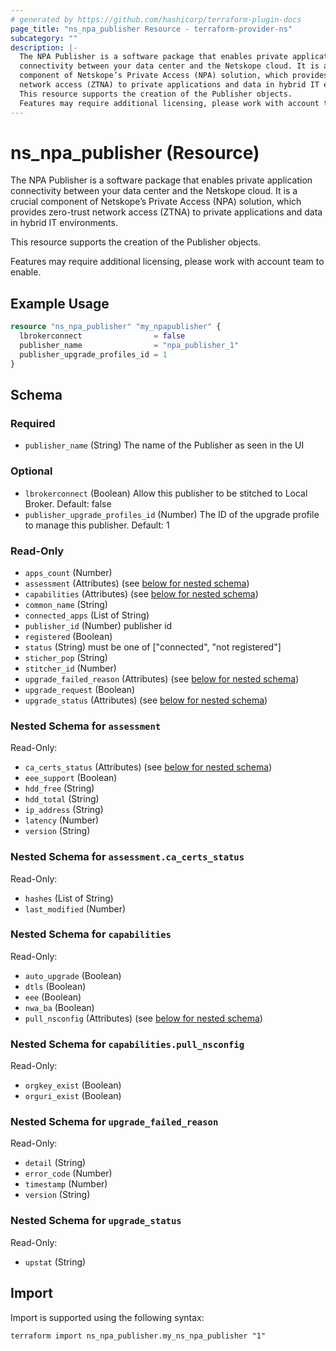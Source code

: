 ```yaml
---
# generated by https://github.com/hashicorp/terraform-plugin-docs
page_title: "ns_npa_publisher Resource - terraform-provider-ns"
subcategory: ""
description: |-
  The NPA Publisher is a software package that enables private application
  connectivity between your data center and the Netskope cloud. It is a crucial
  component of Netskope’s Private Access (NPA) solution, which provides zero-trust
  network access (ZTNA) to private applications and data in hybrid IT environments.
  This resource supports the creation of the Publisher objects.
  Features may require additional licensing, please work with account team to enable.
---
```


# ns_npa_publisher (Resource)

The NPA Publisher is a software package that enables private application
connectivity between your data center and the Netskope cloud. It is a crucial 
component of Netskope’s Private Access (NPA) solution, which provides zero-trust 
network access (ZTNA) to private applications and data in hybrid IT environments.

This resource supports the creation of the Publisher objects.

Features may require additional licensing, please work with account team to enable.

## Example Usage

```terraform
resource "ns_npa_publisher" "my_npapublisher" {
  lbrokerconnect                = false
  publisher_name                = "npa_publisher_1"
  publisher_upgrade_profiles_id = 1
}
```

<!-- schema generated by tfplugindocs -->
## Schema

### Required

- `publisher_name` (String) The name of the Publisher as seen in the UI

### Optional

- `lbrokerconnect` (Boolean) Allow this publisher to be stitched to Local Broker. Default: false
- `publisher_upgrade_profiles_id` (Number) The ID of the upgrade profile to manage this publisher. Default: 1

### Read-Only

- `apps_count` (Number)
- `assessment` (Attributes) (see [below for nested schema](#nestedatt--assessment))
- `capabilities` (Attributes) (see [below for nested schema](#nestedatt--capabilities))
- `common_name` (String)
- `connected_apps` (List of String)
- `publisher_id` (Number) publisher id
- `registered` (Boolean)
- `status` (String) must be one of ["connected", "not registered"]
- `sticher_pop` (String)
- `stitcher_id` (Number)
- `upgrade_failed_reason` (Attributes) (see [below for nested schema](#nestedatt--upgrade_failed_reason))
- `upgrade_request` (Boolean)
- `upgrade_status` (Attributes) (see [below for nested schema](#nestedatt--upgrade_status))

<a id="nestedatt--assessment"></a>
### Nested Schema for `assessment`

Read-Only:

- `ca_certs_status` (Attributes) (see [below for nested schema](#nestedatt--assessment--ca_certs_status))
- `eee_support` (Boolean)
- `hdd_free` (String)
- `hdd_total` (String)
- `ip_address` (String)
- `latency` (Number)
- `version` (String)

<a id="nestedatt--assessment--ca_certs_status"></a>
### Nested Schema for `assessment.ca_certs_status`

Read-Only:

- `hashes` (List of String)
- `last_modified` (Number)



<a id="nestedatt--capabilities"></a>
### Nested Schema for `capabilities`

Read-Only:

- `auto_upgrade` (Boolean)
- `dtls` (Boolean)
- `eee` (Boolean)
- `nwa_ba` (Boolean)
- `pull_nsconfig` (Attributes) (see [below for nested schema](#nestedatt--capabilities--pull_nsconfig))

<a id="nestedatt--capabilities--pull_nsconfig"></a>
### Nested Schema for `capabilities.pull_nsconfig`

Read-Only:

- `orgkey_exist` (Boolean)
- `orguri_exist` (Boolean)



<a id="nestedatt--upgrade_failed_reason"></a>
### Nested Schema for `upgrade_failed_reason`

Read-Only:

- `detail` (String)
- `error_code` (Number)
- `timestamp` (Number)
- `version` (String)


<a id="nestedatt--upgrade_status"></a>
### Nested Schema for `upgrade_status`

Read-Only:

- `upstat` (String)

## Import

Import is supported using the following syntax:

```shell
terraform import ns_npa_publisher.my_ns_npa_publisher "1"
```
